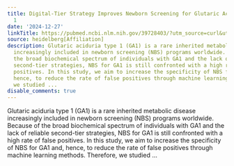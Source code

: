 ```yaml
---
title: Digital-Tier Strategy Improves Newborn Screening for Glutaric Aciduria Type
  1
date: '2024-12-27'
linkTitle: https://pubmed.ncbi.nlm.nih.gov/39728403/?utm_source=curl&utm_medium=rss&utm_campaign=pubmed-2&utm_content=1FakS-2QOkCT8HsMOQP1bCRQ4YzyumYOmxmF0moLsQ3dFB1E9V&fc=20220326224207&ff=20241227170555&v=2.18.0.post9+e462414
source: heidelberg[Affiliation]
description: Glutaric aciduria type 1 (GA1) is a rare inherited metabolic disease
  increasingly included in newborn screening (NBS) programs worldwide. Because of
  the broad biochemical spectrum of individuals with GA1 and the lack of reliable
  second-tier strategies, NBS for GA1 is still confronted with a high rate of false
  positives. In this study, we aim to increase the specificity of NBS for GA1 and,
  hence, to reduce the rate of false positives through machine learning methods. Therefore,
  we studied ...
disable_comments: true
---
```

Glutaric aciduria type 1 (GA1) is a rare inherited metabolic disease increasingly included in newborn screening (NBS) programs worldwide. Because of the broad biochemical spectrum of individuals with GA1 and the lack of reliable second-tier strategies, NBS for GA1 is still confronted with a high rate of false positives. In this study, we aim to increase the specificity of NBS for GA1 and, hence, to reduce the rate of false positives through machine learning methods. Therefore, we studied ...
